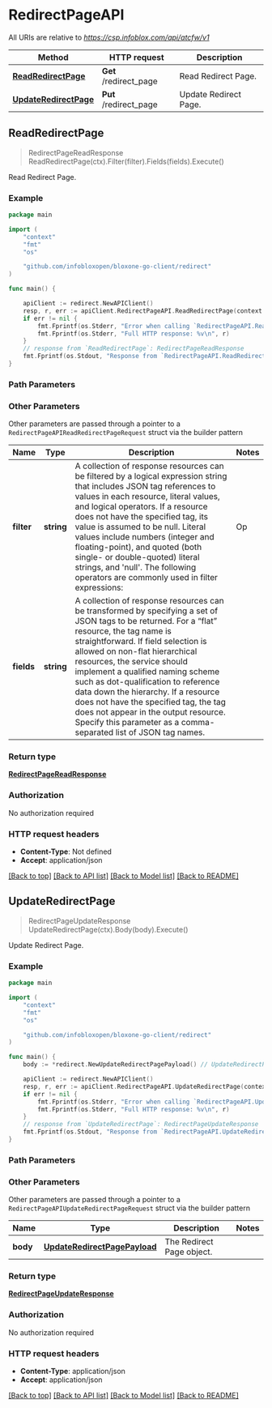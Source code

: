 # RedirectPageAPI

All URIs are relative to *https://csp.infoblox.com/api/atcfw/v1*

Method | HTTP request | Description
------------- | ------------- | -------------
[**ReadRedirectPage**](RedirectPageAPI.md#ReadRedirectPage) | **Get** /redirect_page | Read Redirect Page.
[**UpdateRedirectPage**](RedirectPageAPI.md#UpdateRedirectPage) | **Put** /redirect_page | Update Redirect Page.



## ReadRedirectPage

> RedirectPageReadResponse ReadRedirectPage(ctx).Filter(filter).Fields(fields).Execute()

Read Redirect Page.



### Example

```go
package main

import (
	"context"
	"fmt"
	"os"

	"github.com/infobloxopen/bloxone-go-client/redirect"
)

func main() {

	apiClient := redirect.NewAPIClient()
	resp, r, err := apiClient.RedirectPageAPI.ReadRedirectPage(context.Background()).Execute()
	if err != nil {
		fmt.Fprintf(os.Stderr, "Error when calling `RedirectPageAPI.ReadRedirectPage``: %v\n", err)
		fmt.Fprintf(os.Stderr, "Full HTTP response: %v\n", r)
	}
	// response from `ReadRedirectPage`: RedirectPageReadResponse
	fmt.Fprintf(os.Stdout, "Response from `RedirectPageAPI.ReadRedirectPage`: %v\n", resp)
}
```

### Path Parameters



### Other Parameters

Other parameters are passed through a pointer to a `RedirectPageAPIReadRedirectPageRequest` struct via the builder pattern


Name | Type | Description  | Notes
------------- | ------------- | ------------- | -------------
**filter** | **string** |   A collection of response resources can be filtered by a logical expression string that includes JSON tag references to values in each resource, literal values, and logical operators. If a resource does not have the specified tag, its value is assumed to be null.  Literal values include numbers (integer and floating-point), and quoted (both single- or double-quoted) literal strings, and &#39;null&#39;. The following operators are commonly used in filter expressions:  |  Op   |  Description               |  |  --   |  -----------               |  |  &#x3D;&#x3D;   |  Equal                     |  |  !&#x3D;   |  Not Equal                 |  |  &gt;    |  Greater Than              |  |   &gt;&#x3D;  |  Greater Than or Equal To  |  |  &lt;    |  Less Than                 |  |  &lt;&#x3D;   |  Less Than or Equal To     |  |  and  |  Logical AND               |  |  ~    |  Matches Regex             |  |  !~   |  Does Not Match Regex      |  |  or   |  Logical OR                |  |  not  |  Logical NOT               |  |  ()   |  Groupping Operators       |         | 
**fields** | **string** |   A collection of response resources can be transformed by specifying a set of JSON tags to be returned. For a “flat” resource, the tag name is straightforward. If field selection is allowed on non-flat hierarchical resources, the service should implement a qualified naming scheme such as dot-qualification to reference data down the hierarchy. If a resource does not have the specified tag, the tag does not appear in the output resource.  Specify this parameter as a comma-separated list of JSON tag names.         | 

### Return type

[**RedirectPageReadResponse**](RedirectPageReadResponse.md)

### Authorization

No authorization required

### HTTP request headers

- **Content-Type**: Not defined
- **Accept**: application/json

[[Back to top]](#) [[Back to API list]](../README.md#documentation-for-api-endpoints)
[[Back to Model list]](../README.md#documentation-for-models)
[[Back to README]](../README.md)


## UpdateRedirectPage

> RedirectPageUpdateResponse UpdateRedirectPage(ctx).Body(body).Execute()

Update Redirect Page.



### Example

```go
package main

import (
	"context"
	"fmt"
	"os"

	"github.com/infobloxopen/bloxone-go-client/redirect"
)

func main() {
	body := *redirect.NewUpdateRedirectPagePayload() // UpdateRedirectPagePayload | The Redirect Page object.

	apiClient := redirect.NewAPIClient()
	resp, r, err := apiClient.RedirectPageAPI.UpdateRedirectPage(context.Background()).Body(body).Execute()
	if err != nil {
		fmt.Fprintf(os.Stderr, "Error when calling `RedirectPageAPI.UpdateRedirectPage``: %v\n", err)
		fmt.Fprintf(os.Stderr, "Full HTTP response: %v\n", r)
	}
	// response from `UpdateRedirectPage`: RedirectPageUpdateResponse
	fmt.Fprintf(os.Stdout, "Response from `RedirectPageAPI.UpdateRedirectPage`: %v\n", resp)
}
```

### Path Parameters



### Other Parameters

Other parameters are passed through a pointer to a `RedirectPageAPIUpdateRedirectPageRequest` struct via the builder pattern


Name | Type | Description  | Notes
------------- | ------------- | ------------- | -------------
**body** | [**UpdateRedirectPagePayload**](UpdateRedirectPagePayload.md) | The Redirect Page object. | 

### Return type

[**RedirectPageUpdateResponse**](RedirectPageUpdateResponse.md)

### Authorization

No authorization required

### HTTP request headers

- **Content-Type**: application/json
- **Accept**: application/json

[[Back to top]](#) [[Back to API list]](../README.md#documentation-for-api-endpoints)
[[Back to Model list]](../README.md#documentation-for-models)
[[Back to README]](../README.md)

